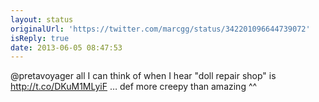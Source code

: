 ```yaml
---
layout: status
originalUrl: 'https://twitter.com/marcgg/status/342201096644739072'
isReply: true
date: 2013-06-05 08:47:53
---
```


@pretavoyager all I can think of when I hear "doll repair shop" is http://t.co/DKuM1MLyiF … def more creepy than amazing ^^
